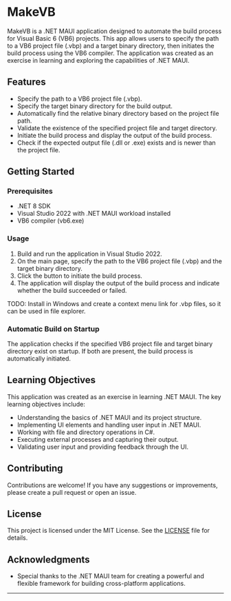 # MakeVB

MakeVB is a .NET MAUI application designed to automate the build process for Visual Basic 6 (VB6) projects. This app allows users to specify the path to a VB6 project file (.vbp) and a target binary directory, then initiates the build process using the VB6 compiler. The application was created as an exercise in learning and exploring the capabilities of .NET MAUI.

## Features

- Specify the path to a VB6 project file (.vbp).
- Specify the target binary directory for the build output.
- Automatically find the relative binary directory based on the project file path.
- Validate the existence of the specified project file and target directory.
- Initiate the build process and display the output of the build process.
- Check if the expected output file (.dll or .exe) exists and is newer than the project file.

## Getting Started

### Prerequisites

- .NET 8 SDK
- Visual Studio 2022 with .NET MAUI workload installed
- VB6 compiler (vb6.exe)

### Usage

1. Build and run the application in Visual Studio 2022.
2. On the main page, specify the path to the VB6 project file (.vbp) and the target binary directory.
3. Click the button to initiate the build process.
4. The application will display the output of the build process and indicate whether the build succeeded or failed.

TODO: Install in Windows and create a context menu link for .vbp files, so it can be used in file explorer.

### Automatic Build on Startup

The application checks if the specified VB6 project file and target binary directory exist on startup. If both are present, the build process is automatically initiated.

## Learning Objectives

This application was created as an exercise in learning .NET MAUI. The key learning objectives include:

- Understanding the basics of .NET MAUI and its project structure.
- Implementing UI elements and handling user input in .NET MAUI.
- Working with file and directory operations in C#.
- Executing external processes and capturing their output.
- Validating user input and providing feedback through the UI.

## Contributing

Contributions are welcome! If you have any suggestions or improvements, please create a pull request or open an issue.

## License

This project is licensed under the MIT License. See the [LICENSE](LICENSE) file for details.

## Acknowledgments

- Special thanks to the .NET MAUI team for creating a powerful and flexible framework for building cross-platform applications.

---

